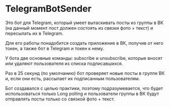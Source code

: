 # TelegramBotSender

Это бот для Telegram, который умеет вытаскивать посты из группы в ВК (на данный момент пост должен состоять из связки фото + текст) и пересылать их в Telegram.

Для его работы понадобится создать приложение в ВК, получив от него токен, а также бот в Telegram и токен к нему.

У бота две основные команды: subscribe и unsubscribe, которые вносят или удаляют пользователя из списка подписавшихся.

Раз в 25 секунд (по умолчанию) бот проверяет новые посты в группе ВК и, если они есть, рассылает их подписанным пользователям.

Бот создавался с целью практики, поэтому подразумевается, что будет использоваться только Long polling и 
пользователи группы в ВК будут отправлять посты только со связкой фото + текст.
